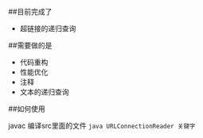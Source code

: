 ##目前完成了

- 超链接的递归查询

##需要做的是

- 代码重构
- 性能优化
- 注释
- 文本的递归查询

##如何使用

javac 编译src里面的文件
`java URLConnectionReader 关键字`

